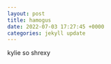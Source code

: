 ```yaml
---
layout: post
title: hamogus
date: 2022-07-03 17:27:45 +0000
categories: jekyll update
---
```

kylie so shrexy

